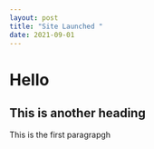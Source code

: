 ```yaml
---
layout: post
title: "Site Launched "
date: 2021-09-01
---
```

<h1>Hello</h1>
<h2>This is another heading</h2>
<p>This is the first paragrapgh</p>
